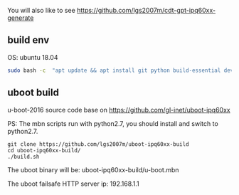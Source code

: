You will also like to see https://github.com/lgs2007m/cdt-gpt-ipq60xx-generate

## build env

OS: ubuntu 18.04

```bash
sudo bash -c  "apt update && apt install git python build-essential device-tree-compiler -y"
```

## uboot build 
u-boot-2016 source code base on https://github.com/gl-inet/uboot-ipq60xx

PS: The mbn scripts run with python2.7, you should install and switch to python2.7.
```
git clone https://github.com/lgs2007m/uboot-ipq60xx-build
cd uboot-ipq60xx-build/
./build.sh
```

The uboot binary will be: uboot-ipq60xx-build/u-boot.mbn

The uboot failsafe HTTP server ip: 192.168.1.1
